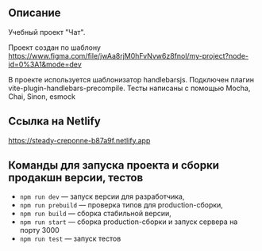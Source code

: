 ## Описание

Учебный проект "Чат".

Проект создан по шаблону https://www.figma.com/file/jwAa8rjM0hFvNvw6z8fnol/my-project?node-id=0%3A1&mode=dev

 В проекте используется шаблонизатор handlebarsjs.
 Подключен плагин vite-plugin-handlebars-precompile.
 Тесты написаны с помощью Mocha, Chai, Sinon, esmock

## Ссылка на Netlify

https://steady-creponne-b87a9f.netlify.app

## Команды для запуска проекта и сборки продакшн версии, тестов

- `npm run dev` — запуск версии для разработчика,
- `npm run prebuild` — проверка типов для production-сборки,
- `npm run build` — сборка стабильной версии,
- `npm run start` — сборка production-сборки и запуск сервера на порту 3000
- `npm run test` — запуск тестов
